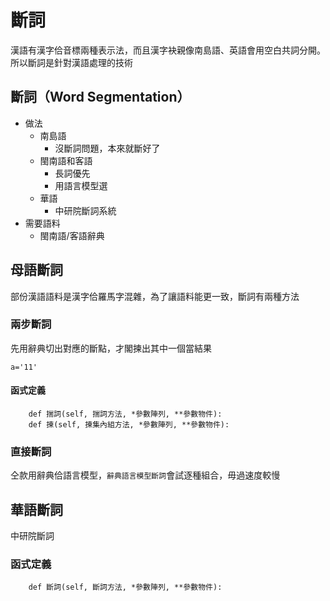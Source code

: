 # 斷詞
漢語有漢字佮音標兩種表示法，而且漢字袂親像南島語、英語會用空白共詞分開。所以斷詞是針對漢語處理的技術


## 斷詞（Word Segmentation）
* 做法
  * 南島語
    *  沒斷詞問題，本來就斷好了
  * 閩南語和客語
    *  長詞優先
    *  用語言模型選
  * 華語
    *  中研院斷詞系統
* 需要語料
  * 閩南語/客語辭典
  

## 母語斷詞
部份漢語語料是漢字佮羅馬字混雜，為了讓語料能更一致，斷詞有兩種方法

### 兩步斷詞
先用辭典切出對應的斷點，才閣揀出其中一個當結果
```python3
a='11'
```

#### 函式定義
```python3
    def 揣詞(self, 揣詞方法, *參數陣列, **參數物件):
    def 揀(self, 揀集內組方法, *參數陣列, **參數物件):
```

### 直接斷詞
仝款用辭典佮語言模型，`辭典語言模型斷詞`會試逐種組合，毋過速度較慢

## 華語斷詞
中研院斷詞

### 函式定義
```python3
    def 斷詞(self, 斷詞方法, *參數陣列, **參數物件):
```
